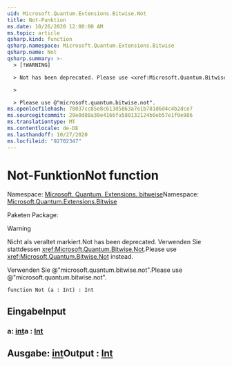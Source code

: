 ```yaml
---
uid: Microsoft.Quantum.Extensions.Bitwise.Not
title: Not-Funktion
ms.date: 10/26/2020 12:00:00 AM
ms.topic: article
qsharp.kind: function
qsharp.namespace: Microsoft.Quantum.Extensions.Bitwise
qsharp.name: Not
qsharp.summary: >-
  > [!WARNING]

  > Not has been deprecated. Please use <xref:Microsoft.Quantum.Bitwise.Not> instead.

  >

  > Please use @"microsoft.quantum.bitwise.not".
ms.openlocfilehash: 78037cc85e8c613d5863a7e1b781d6d4c4b2dce7
ms.sourcegitcommit: 29e0d88a30e4166fa580132124b0eb57e1f0e986
ms.translationtype: MT
ms.contentlocale: de-DE
ms.lasthandoff: 10/27/2020
ms.locfileid: "92702347"
---
```

# <a name="not-function"></a><span data-ttu-id="c1a0a-102">Not-Funktion</span><span class="sxs-lookup"><span data-stu-id="c1a0a-102">Not function</span></span>

<span data-ttu-id="c1a0a-103">Namespace: [Microsoft. Quantum. Extensions. bitweise](xref:Microsoft.Quantum.Extensions.Bitwise)</span><span class="sxs-lookup"><span data-stu-id="c1a0a-103">Namespace: [Microsoft.Quantum.Extensions.Bitwise](xref:Microsoft.Quantum.Extensions.Bitwise)</span></span>

<span data-ttu-id="c1a0a-104">Paketen [](https://nuget.org/packages/)</span><span class="sxs-lookup"><span data-stu-id="c1a0a-104">Package: [](https://nuget.org/packages/)</span></span>


> [!WARNING]
> <span data-ttu-id="c1a0a-105">Nicht als veraltet markiert.</span><span class="sxs-lookup"><span data-stu-id="c1a0a-105">Not has been deprecated.</span></span> <span data-ttu-id="c1a0a-106">Verwenden Sie stattdessen <xref:Microsoft.Quantum.Bitwise.Not>.</span><span class="sxs-lookup"><span data-stu-id="c1a0a-106">Please use <xref:Microsoft.Quantum.Bitwise.Not> instead.</span></span>
>
> <span data-ttu-id="c1a0a-107">Verwenden Sie @"microsoft.quantum.bitwise.not".</span><span class="sxs-lookup"><span data-stu-id="c1a0a-107">Please use @"microsoft.quantum.bitwise.not".</span></span>



```qsharp
function Not (a : Int) : Int
```


## <a name="input"></a><span data-ttu-id="c1a0a-108">Eingabe</span><span class="sxs-lookup"><span data-stu-id="c1a0a-108">Input</span></span>

### <a name="a--int"></a><span data-ttu-id="c1a0a-109">a: [int](xref:microsoft.quantum.lang-ref.int)</span><span class="sxs-lookup"><span data-stu-id="c1a0a-109">a : [Int](xref:microsoft.quantum.lang-ref.int)</span></span>





## <a name="output--int"></a><span data-ttu-id="c1a0a-110">Ausgabe: [int](xref:microsoft.quantum.lang-ref.int)</span><span class="sxs-lookup"><span data-stu-id="c1a0a-110">Output : [Int](xref:microsoft.quantum.lang-ref.int)</span></span>

